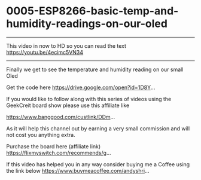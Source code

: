 # 0005-ESP8266-basic-temp-and-humidity-readings-on-our-oled

********************************************************************************
This video in now to HD so you can read the text https://youtu.be/4ecimc5VN34
*********************************************************************************

Finally we get to see the temperature and humidity reading on our small Oled


Get the code here 
https://drive.google.com/open?id=1D8Y...

If you would like to follow along with this series of videos using the GeekCreit board show please use this affiliate like

 https://www.banggood.com/custlink/DDm...

As it will help this channel out by earning a very small commission and will not cost you anything extra.


Purchase the board here (affiliate link) 
https://flixmyswitch.com/recommends/g...

If this video has helped you in any way consider buying me a Coffee using the link below
https://www.buymeacoffee.com/andyshri...
